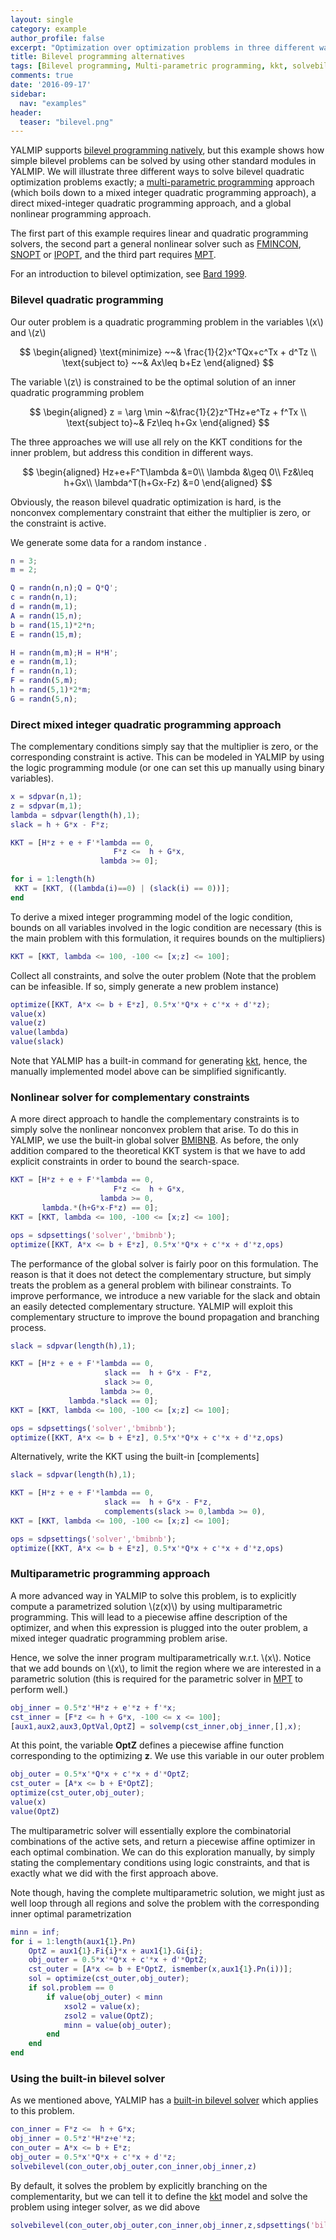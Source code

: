 ```yaml
---
layout: single
category: example
author_profile: false
excerpt: "Optimization over optimization problems in three different ways."
title: Bilevel programming alternatives
tags: [Bilevel programming, Multi-parametric programming, kkt, solvebilevel]
comments: true
date: '2016-09-17'
sidebar:
  nav: "examples"
header:
  teaser: "bilevel.png"
---
```


YALMIP supports [bilevel programming natively](/tutorial/bilevelprogramming), but this example shows how simple bilevel problems can be solved by using other standard modules in YALMIP. We will illustrate three different ways to solve bilevel quadratic optimization problems exactly; a [multi-parametric programming](/tutorial/multiparametricprogramming) approach (which boils down to a mixed integer quadratic programming approach), a direct mixed-integer quadratic programming approach, and a global nonlinear programming approach.

The first part of this example requires linear and quadratic programming solvers, the second part a general nonlinear solver such as [FMINCON](/solver/fmincon), [SNOPT](/solver/snopt) or [IPOPT](/solver/ipopt), and the third part requires [MPT](/solver/mpt).

For an introduction to bilevel optimization, see [Bard 1999](/reference/bard1999).

### Bilevel quadratic programming

Our outer problem is a quadratic programming problem in the variables \\(x\\) and \\(z\\)

$$
\begin{aligned}
\text{minimize} ~~& \frac{1}{2}x^TQx+c^Tx + d^Tz \\
\text{subject to} ~~& Ax\leq b+Ez
\end{aligned}
$$

The variable \\(z\\) is constrained to be the optimal solution of an inner quadratic programming problem

$$
\begin{aligned}
z = \arg \min ~&\frac{1}{2}z^THz+e^Tz + f^Tx \\
\text{subject to}~& Fz\leq h+Gx
\end{aligned}
$$

The three approaches we will use all rely on the KKT conditions for the inner problem, but address this condition in different ways.

$$
\begin{aligned}
Hz+e+F^T\lambda &=0\\
\lambda &\geq 0\\
Fz&\leq h+Gx\\
\lambda^T(h+Gx-Fz) &=0
\end{aligned}
$$

Obviously, the reason bilevel quadratic optimization is hard, is the nonconvex complementary constraint that either the multiplier is zero, or the constraint is active.

We generate some data for a random instance .

````matlab
n = 3;
m = 2;

Q = randn(n,n);Q = Q*Q';
c = randn(n,1);
d = randn(m,1);
A = randn(15,n);
b = rand(15,1)*2*n;
E = randn(15,m);

H = randn(m,m);H = H*H';
e = randn(m,1);
f = randn(n,1);
F = randn(5,m);
h = rand(5,1)*2*m;
G = randn(5,n);
````

### Direct mixed integer quadratic programming approach

The complementary conditions simply say that the multiplier is zero, or the corresponding constraint is active. This can be modeled in YALMIP by using the logic programming module (or one can set this up manually using binary variables).

````matlab
x = sdpvar(n,1);
z = sdpvar(m,1);
lambda = sdpvar(length(h),1);
slack = h + G*x - F*z;

KKT = [H*z + e + F'*lambda == 0,
                       F*z <=  h + G*x,
                    lambda >= 0];

for i = 1:length(h)
 KKT = [KKT, ((lambda(i)==0) | (slack(i) == 0))];
end  
````

To derive a mixed integer programming model of the logic condition, bounds on all variables involved in the logic condition are necessary (this is the main problem with this formulation, it requires bounds on the multipliers)

````matlab
KKT = [KKT, lambda <= 100, -100 <= [x;z] <= 100];
````

Collect all constraints, and solve the outer problem (Note that the problem can be infeasible. If so, simply generate a new problem instance)

````matlab
optimize([KKT, A*x <= b + E*z], 0.5*x'*Q*x + c'*x + d'*z);
value(x)
value(z)
value(lambda)
value(slack)
````

Note that YALMIP has a built-in command for generating [kkt](/command/kkt), hence, the manually implemented model above can be simplified significantly.

### Nonlinear solver for complementary constraints

A more direct approach to handle the complementary constraints is to simply solve the nonlinear nonconvex problem that arise. To do this in YALMIP, we use the built-in global solver [BMIBNB](/solver/bmibnb). As before, the only addition compared to the theoretical KKT system is that we have to add explicit constraints in order to bound the search-space.

````matlab
KKT = [H*z + e + F'*lambda == 0,
                       F*z <=  h + G*x,
                    lambda >= 0,
       lambda.*(h+G*x-F*z) == 0];
KKT = [KKT, lambda <= 100, -100 <= [x;z] <= 100];

ops = sdpsettings('solver','bmibnb');
optimize([KKT, A*x <= b + E*z], 0.5*x'*Q*x + c'*x + d'*z,ops)
````

The performance of the global solver is fairly poor on this formulation. The reason is that it does not detect the complementary structure, but simply treats the problem as a general problem with bilinear constraints. To improve performance, we introduce a new variable for the slack and obtain an easily detected complementary structure. YALMIP will exploit this complementary structure to improve the bound propagation and branching process.

````matlab
slack = sdpvar(length(h),1);

KKT = [H*z + e + F'*lambda == 0,
                     slack ==  h + G*x - F*z,
                     slack >= 0,
                    lambda >= 0,                    
             lambda.*slack == 0];
KKT = [KKT, lambda <= 100, -100 <= [x;z] <= 100];

ops = sdpsettings('solver','bmibnb');
optimize([KKT, A*x <= b + E*z], 0.5*x'*Q*x + c'*x + d'*z,ops)
````

Alternatively, write the KKT using the built-in [complements]

````matlab
slack = sdpvar(length(h),1);

KKT = [H*z + e + F'*lambda == 0,
                     slack ==  h + G*x - F*z,
                     complements(slack >= 0,lambda >= 0),
KKT = [KKT, lambda <= 100, -100 <= [x;z] <= 100];

ops = sdpsettings('solver','bmibnb');
optimize([KKT, A*x <= b + E*z], 0.5*x'*Q*x + c'*x + d'*z,ops)
````


### Multiparametric programming approach

A more advanced way in YALMIP to solve this problem, is to explicitly compute a parametrized solution \\(z(x)\\) by using multiparametric programming. This will lead to a piecewise affine description of the optimizer, and when this expression is plugged into the outer problem, a mixed integer quadratic programming problem arise.

Hence, we solve the inner program multiparametrically w.r.t. \\(x\\). Notice that we add bounds on \\(x\\), to limit the region where we are interested in a parametric solution (this is required for the parametric solver in [MPT](/solver/mpt) to perform well.)

````matlab
obj_inner = 0.5*z'*H*z + e'*z + f'*x;
cst_inner = [F*z <= h + G*x, -100 <= x <= 100];
[aux1,aux2,aux3,OptVal,OptZ] = solvemp(cst_inner,obj_inner,[],x);
````

At this point, the variable **OptZ** defines a piecewise affine function corresponding to the optimizing **z**. We use this variable in our outer problem

````matlab
obj_outer = 0.5*x'*Q*x + c'*x + d'*OptZ;
cst_outer = [A*x <= b + E*OptZ];
optimize(cst_outer,obj_outer);
value(x)
value(OptZ)
````

The multiparametric solver will essentially explore the combinatorial combinations of the active sets, and return a piecewise affine optimizer in each optimal combination. We can do this exploration manually, by simply stating the complementary conditions using logic constraints, and that is exactly what we did with the first approach above.

Note though, having the complete multiparametric solution, we might just as well loop through all regions and solve the problem with the corresponding inner optimal parametrization

````matlab
minn = inf;
for i = 1:length(aux1{1}.Pn)    
    OptZ = aux1{1}.Fi{i}*x + aux1{1}.Gi{i};
    obj_outer = 0.5*x'*Q*x + c'*x + d'*OptZ;
    cst_outer = [A*x <= b + E*OptZ, ismember(x,aux1{1}.Pn(i))];
    sol = optimize(cst_outer,obj_outer);
    if sol.problem == 0
        if value(obj_outer) < minn
            xsol2 = value(x);
            zsol2 = value(OptZ);
            minn = value(obj_outer);
        end
    end
end
````

### Using the built-in bilevel solver

As we mentioned above, YALMIP has a [built-in bilevel solver](/solver/solvebilevel) which applies to this problem.

````matlab
con_inner = F*z <=  h + G*x;
obj_inner = 0.5*z'*H*z+e'*z;
con_outer = A*x <= b + E*z;
obj_outer = 0.5*x'*Q*x + c'*x + d'*z;
solvebilevel(con_outer,obj_outer,con_inner,obj_inner,z)
````

By default, it solves the problem by explicitly branching on the complementarity, but we can tell it to define the [kkt](/command/kkt) model and solve the problem using integer solver, as we did above

````matlab
solvebilevel(con_outer,obj_outer,con_inner,obj_inner,z,sdpsettings('bilevel.algorithm','external'))
````
